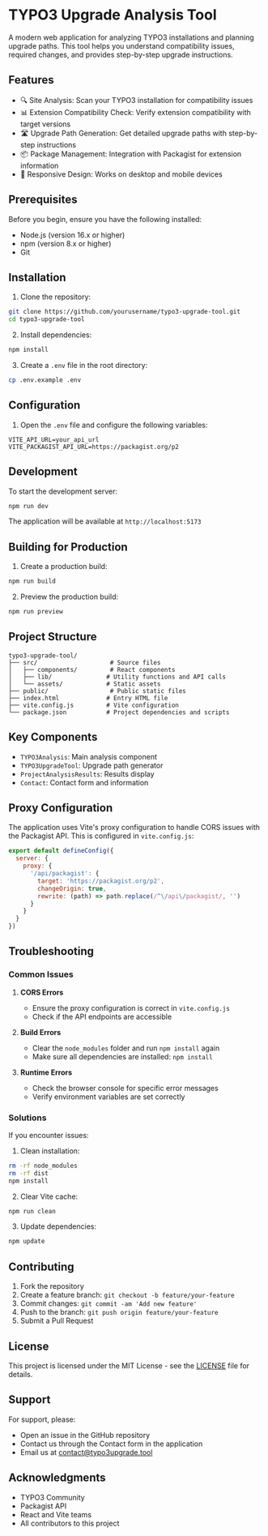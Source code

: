 # TYPO3 Upgrade Analysis Tool

A modern web application for analyzing TYPO3 installations and planning upgrade paths. This tool helps you understand compatibility issues, required changes, and provides step-by-step upgrade instructions.

## Features

- 🔍 Site Analysis: Scan your TYPO3 installation for compatibility issues
- 📊 Extension Compatibility Check: Verify extension compatibility with target versions
- 🛣️ Upgrade Path Generation: Get detailed upgrade paths with step-by-step instructions
- 📦 Package Management: Integration with Packagist for extension information
- 📱 Responsive Design: Works on desktop and mobile devices

## Prerequisites

Before you begin, ensure you have the following installed:
- Node.js (version 16.x or higher)
- npm (version 8.x or higher)
- Git

## Installation

1. Clone the repository:
```bash
git clone https://github.com/yourusername/typo3-upgrade-tool.git
cd typo3-upgrade-tool
```

2. Install dependencies:
```bash
npm install
```

3. Create a `.env` file in the root directory:
```bash
cp .env.example .env
```

## Configuration

1. Open the `.env` file and configure the following variables:
```env
VITE_API_URL=your_api_url
VITE_PACKAGIST_API_URL=https://packagist.org/p2
```

## Development

To start the development server:
```bash
npm run dev
```

The application will be available at `http://localhost:5173`

## Building for Production

1. Create a production build:
```bash
npm run build
```

2. Preview the production build:
```bash
npm run preview
```

## Project Structure

```
typo3-upgrade-tool/
├── src/                    # Source files
│   ├── components/         # React components
│   ├── lib/               # Utility functions and API calls
│   └── assets/            # Static assets
├── public/                 # Public static files
├── index.html             # Entry HTML file
├── vite.config.js         # Vite configuration
└── package.json           # Project dependencies and scripts
```

## Key Components

- `TYPO3Analysis`: Main analysis component
- `TYPO3UpgradeTool`: Upgrade path generator
- `ProjectAnalysisResults`: Results display
- `Contact`: Contact form and information

## Proxy Configuration

The application uses Vite's proxy configuration to handle CORS issues with the Packagist API. This is configured in `vite.config.js`:

```javascript
export default defineConfig({
  server: {
    proxy: {
      '/api/packagist': {
        target: 'https://packagist.org/p2',
        changeOrigin: true,
        rewrite: (path) => path.replace(/^\/api\/packagist/, '')
      }
    }
  }
})
```

## Troubleshooting

### Common Issues

1. **CORS Errors**
   - Ensure the proxy configuration is correct in `vite.config.js`
   - Check if the API endpoints are accessible

2. **Build Errors**
   - Clear the `node_modules` folder and run `npm install` again
   - Make sure all dependencies are installed: `npm install`

3. **Runtime Errors**
   - Check the browser console for specific error messages
   - Verify environment variables are set correctly

### Solutions

If you encounter issues:

1. Clean installation:
```bash
rm -rf node_modules
rm -rf dist
npm install
```

2. Clear Vite cache:
```bash
npm run clean
```

3. Update dependencies:
```bash
npm update
```

## Contributing

1. Fork the repository
2. Create a feature branch: `git checkout -b feature/your-feature`
3. Commit changes: `git commit -am 'Add new feature'`
4. Push to the branch: `git push origin feature/your-feature`
5. Submit a Pull Request

## License

This project is licensed under the MIT License - see the [LICENSE](LICENSE) file for details.

## Support

For support, please:
- Open an issue in the GitHub repository
- Contact us through the Contact form in the application
- Email us at contact@typo3upgrade.tool

## Acknowledgments

- TYPO3 Community
- Packagist API
- React and Vite teams
- All contributors to this project
